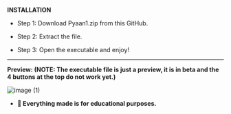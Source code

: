 **INSTALLATION**

- Step 1: Download Pyaan1.zip from this GitHub.

- Step 2: Extract the file.

- Step 3: Open the executable and enjoy!

-----------------------------------------------------------------

**Preview: (NOTE: The executable file is just a preview, it is in beta and the 4 buttons at the top do not work yet.)**

![image (1)](https://github.com/brenishim/PyaanRblx/assets/170151682/ae754050-5182-4257-8d33-7ec3dd78ccff)

- **🥂 Everything made is for educational purposes.**
